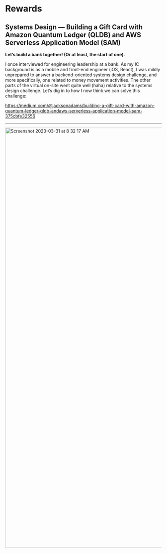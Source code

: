 # Rewards

## Systems Design — Building a Gift Card with Amazon Quantum Ledger (QLDB) and AWS Serverless Application Model (SAM) ##

__Let’s build a bank together! (Or at least, the start of one).__

I once interviewed for engineering leadership at a bank. As my IC background is as a mobile and front-end engineer (iOS, React), I was mildly unprepared to answer a backend-oriented systems design challenge, and more specifically, one related to money movement activities. The other parts of the virtual on-site went quite well (haha) relative to the systems design challenge.
Let’s dig in to how I now think we can solve this challenge:

https://medium.com/@jacksonadams/building-a-gift-card-with-amazon-quantum-ledger-qldb-andaws-serverless-application-model-sam-375cbfe32556

---

<img width="1350" alt="Screenshot 2023-03-31 at 8 32 17 AM" src="https://user-images.githubusercontent.com/160455/229120949-d81550c8-216f-403d-862d-a361fd86b532.png">
